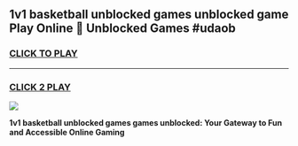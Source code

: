 
## 1v1 basketball unblocked games unblocked game Play Online 👋 Unblocked Games #udaob
<h3>
<a href="https://premium.freeplayer.one?title=1v1_basketball_unblocked_games&ref=21F">CLICK TO PLAY</a></h3>
<hr>

<h3>
<a href="https://premium.freeplayer.one?title=1v1_basketball_unblocked_games&ref=21F">CLICK 2 PLAY</a>
  
</h3>

<a href="https://premium.freeplayer.one?title=1v1_basketball_unblocked_games&ref=21F/"><img src="https://clearcache.store/games.png"></a>


**1v1 basketball unblocked games games unblocked: Your Gateway to Fun and Accessible Online Gaming**
